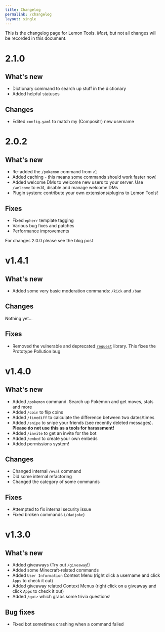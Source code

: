 ```yaml
---
title: Changelog
permalink: /changelog
layout: single
---
```


This is the changelog page for Lemon Tools. _Most,_ but not all changes will be recorded in this document.

# 2.1.0

## What's new

- Dictionary command to search up stuff in the dictionary
- Added helpful statuses

## Changes

- Edited `config.yaml` to match my (Compositr) new username

# 2.0.2

## What's new

- Re-added the `/pokemon` command from `v1`
- Added caching - this means some commands should work faster now!
- Added welcome DMs to welcome new users to your server. Use `/welcome` to edit, disable and manage welcome DMs
- Plugin system: contribute your own extensions/plugins to Lemon Tools!

## Fixes

- Fixed `epherr` template tagging
- Various bug fixes and patches
- Performance improvements

For changes 2.0.0 please see the blog post

# v1.4.1

## What's new

- Added some very basic moderation commands: `/kick` and `/ban`

## Changes

Nothing yet...

## Fixes

- Removed the vulnerable and deprecated [`request`](https://www.npmjs.com/package/request) library. This fixes the Prototype Pollution bug

# v1.4.0

## What's new

- Added `/pokemon` command. Search up Pokémon and get moves, stats and more
- Added `/coin` to flip coins
- Added `/timediff` to calculate the difference between two dates/times.
- Added `/snipe` to snipe your friends (see recently deleted messages). **Please do not use this as a tools for harassment!**
- Added `/invite` to get an invite for the bot
- Added `/embed` to create your own embeds
- Added permissions system!

## Changes

- Changed internal `/eval` command
- Did some internal refactoring
- Changed the category of some commands

## Fixes

- Attempted to fix internal security issue
- Fixed broken commands (`/dadjoke`)

# v1.3.0

## What's new

- Added giveaways (Try out `/giveaway`!)
- Added some Minecraft-related commands
- Added `User Information` Context Menu (right click a username and click `Apps` to check it out)
- Added giveaway related Context Menus (right click on a giveaway and click `Apps` to check it out)
- Added `/quiz` which grabs some trivia questions!

## Bug fixes

- Fixed bot sometimes crashing when a command failed
